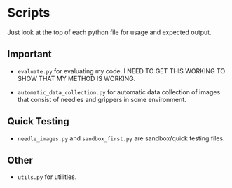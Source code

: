 # Scripts

Just look at the top of each python file for usage and expected output.

## Important

- `evaluate.py` for evaluating my code. I NEED TO GET THIS WORKING TO SHOW THAT
  MY METHOD IS WORKING.

- `automatic_data_collection.py` for automatic data collection of images that
  consist of needles and grippers in some environment.


## Quick Testing

- `needle_images.py` and `sandbox_first.py` are sandbox/quick testing files.


## Other

- `utils.py` for utilities.
